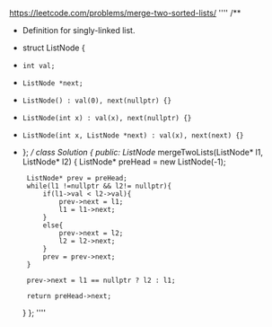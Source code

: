 https://leetcode.com/problems/merge-two-sorted-lists/
''''
/**
 * Definition for singly-linked list.
 * struct ListNode {
 *     int val;
 *     ListNode *next;
 *     ListNode() : val(0), next(nullptr) {}
 *     ListNode(int x) : val(x), next(nullptr) {}
 *     ListNode(int x, ListNode *next) : val(x), next(next) {}
 * };
 */
class Solution {
public:
    ListNode* mergeTwoLists(ListNode* l1, ListNode* l2) {
        ListNode* preHead = new ListNode(-1);
        
        ListNode* prev = preHead;
        while(l1 !=nullptr && l2!= nullptr){
            if(l1->val < l2->val){
                prev->next = l1;
                l1 = l1->next;
            }
            else{
                prev->next = l2;
                l2 = l2->next;
            }
            prev = prev->next;
        }
        
        prev->next = l1 == nullptr ? l2 : l1;
        
        return preHead->next;
        
    }
};
''''


